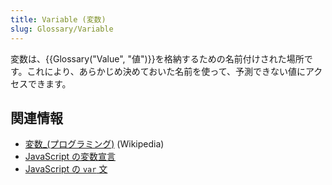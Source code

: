 ```yaml
---
title: Variable (変数)
slug: Glossary/Variable
---
```


変数は、{{Glossary("Value", "値")}}を格納するための名前付けされた場所です。これにより、あらかじめ決めておいた名前を使って、予測できない値にアクセスできます。

## 関連情報

- [変数\_(プログラミング)](<https://ja.wikipedia.org/wiki/変数_(プログラミング)>) (Wikipedia)
- [JavaScript の変数宣言](/ja/docs/Web/JavaScript/Guide/Grammar_and_types#declarations)
- [JavaScript の `var` 文](/ja/docs/Web/JavaScript/Reference/Statements/var)
